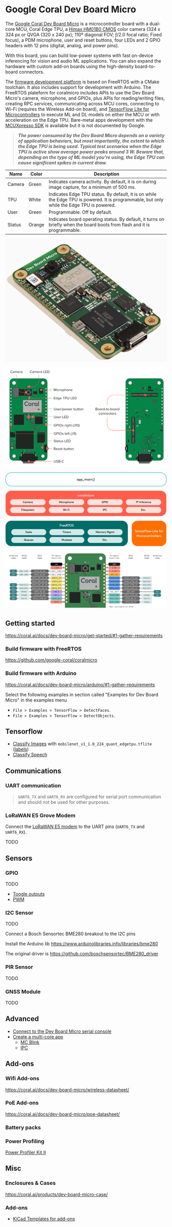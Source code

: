 # Google Coral Dev Board Micro

The [Google Coral Dev Board Micro](https://coral.ai/products/dev-board-micro/) is a microcontroller board with a dual-core MCU, Coral Edge TPU, a [Himax HM01B0 CMOS](https://www.himax.com.tw/products/cmos-image-sensor/always-on-vision-sensors/hm01b0/) color camera (324 x 324 px or QVGA (320 x 240 px); 110º diagonal FOV; ƒ/2.0 focal ratio; Fixed focus), a PDM microphone, user and reset buttons, four LEDs and 2 GPIO headers with 12 pins (digital, analog, and power pins).

With this board, you can build low-power systems with fast on-device inferencing for vision and audio ML applications. You
can also expand the hardware with custom add-on boards using the high-density board-to-board connectors.

The [firmware development platform](https://github.com/google-coral/coralmicro) is based on FreeRTOS with a CMake toolchain. It also includes support for development with Arduino. The FreeRTOS plateform for coralmicro includes APIs to use the Dev Board Micro's camera, microphone, and GPIOs, plus APIs for reading/writing files, creating RPC services, communicating across MCU cores, connecting to Wi-Fi (requires the Wireless Add-on board), and [TensorFlow Lite for Microcontrollers](https://github.com/tensorflow/tflite-micro) to execute ML and DL models on either the MCU or with acceleration on the Edge TPU. Bare-metal apps development with the [MCUXpresso SDK](https://mcuxpresso.nxp.com/en/welcome) is available but it is not documented by Google.

> ***The power consumed by the Dev Board Micro depends on a variety of application behaviors, but most importantly, the extent to which the Edge TPU is being used. Typical test scenarios when the Edge TPU is active show average power peaks around 3 W. Beware that, depending on the type of ML model you're using, the Edge TPU can cause significant spikes in current draw.***


| Name | Color | Description |
|------|-------|-------------|
| Camera | Green | Indicates camera activity. By default, it is on during image capture, for a minimum of 500 ms.|
| TPU | White | Indicates Edge TPU status. By default, it is on while the Edge TPU is powered. It is programmable, but only while the Edge TPU is powered.|
| User | Green | Programmable. Off by default.|
| Status | Orange | Indicates board operating status. By default, it turns on briefly when the board boots from flash and it is programmable.|


![Coral Dev Board Micro](images/coral-devboard-micro-01.jpg)

![Coral Dev Board Micro](images/micro-callouts.png)

![Coral Dev Board Micro Firmware Stack](images/coralmicro-sw-stack.png)

![Coral Dev Board Micro GPIO headers](images/coral-micro-headers.png)



## Getting started

https://coral.ai/docs/dev-board-micro/get-started/#1-gather-requirements

### Build firmware with FreeRTOS

https://github.com/google-coral/coralmicro

### Build firmware with Arduino

https://coral.ai/docs/dev-board-micro/arduino/#1-gather-requirements

Select the following examples in  section called "Examples for Dev Board Micro" in the examples menu

* `File > Examples > TensorFlow > DetectFaces`.
* `File > Examples > TensorFlow > DetectObjects`.

## Tensorflow

* [Classify Images](https://github.com/google-coral/coralmicro/blob/main/examples/classify_images/classify_images.cc) with `mobilenet_v1_1.0_224_quant_edgetpu.tflite` ([labels](https://github.com/tflite-soc/tensorflow-models/blob/master/mobilenet-v1/labels_mobilenet_quant_v1_224.txt))
* [Classify Speech](https://github.com/google-coral/coralmicro/blob/main/examples/classify_speech/classify_speech.cc)

## Communications

### UART communication

> `UART6_TX` and `UART6_RX` are configured for serial port communication and should not be used for other
purposes.

### LoRaWAN E5 Grove Modem

Connect the [LoRaWAN E5 modem](https://wiki.seeedstudio.com/Grove_LoRa_E5_New_Version/) to the UART pins (`UART6_TX` and `UART6_RX`).

TODO

## Sensors

### GPIO
TODO

* [Toogle outputs](https://github.com/google-coral/coralmicro/blob/main/examples/gpio/gpio.cc)
* [PWM](https://github.com/google-coral/coralmicro/blob/main/examples/pwm/pwm.cc)

### I2C Sensor

TODO

Connect a Bosch Sensortec BME280 breakout to the I2C pins 

Install the Arduino lib https://www.arduinolibraries.info/libraries/bme280

The original driver is https://github.com/boschsensortec/BME280_driver


### PIR Sensor
TODO


### GNSS Module
TODO


## Advanced

* [Connect to the Dev Board Micro serial console](https://coral.ai/docs/dev-board-micro/serial-console/#connect-with-linux)
* [Create a multi-core app](https://coral.ai/docs/dev-board-micro/multicore/)
  * [MC Blink](https://github.com/google-coral/coralmicro/tree/main/examples/multi_core_blink_led)
  * [IPC](https://github.com/google-coral/coralmicro/tree/main/examples/multi_core_ipc)




## Add-ons

### Wifi Add-ons

https://coral.ai/docs/dev-board-micro/wireless-datasheet/

### PoE Add-ons

https://coral.ai/docs/dev-board-micro/poe-datasheet/

### Battery packs


### Power Profiling

[Power Profiler Kit II](https://www.mouser.fr/datasheet/2/297/Power_Profiler_Kit_II_PB_v1_0-1928294.pdf)

## Misc

### Enclosures & Cases

https://coral.ai/products/dev-board-micro-case/

### Add-ons

* [KiCad Templates for add-ons](https://github.com/google-coral/electricals/tree/master/dev_board_micro/DevBoardMicroAddOn)

